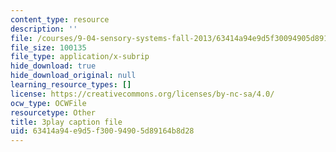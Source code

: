 ```yaml
---
content_type: resource
description: ''
file: /courses/9-04-sensory-systems-fall-2013/63414a94e9d5f30094905d89164b8d28_XTuXlXav78.srt
file_size: 100135
file_type: application/x-subrip
hide_download: true
hide_download_original: null
learning_resource_types: []
license: https://creativecommons.org/licenses/by-nc-sa/4.0/
ocw_type: OCWFile
resourcetype: Other
title: 3play caption file
uid: 63414a94-e9d5-f300-9490-5d89164b8d28
---
```

